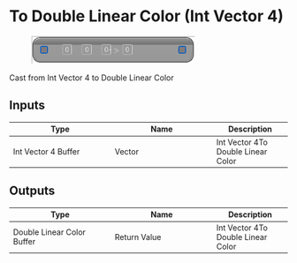 # To Double Linear Color (Int Vector 4)

<div align="left" data-full-width="false">

<figure><img src="To_Double_Linear_Color_(Int_Vector_4).png" alt=""><figcaption></figcaption></figure>

</div>

Cast from Int Vector 4 to Double Linear Color

## Inputs

<table>
<thead><tr><th width="170">Type</th><th width="170">Name</th><th>Description</th></tr></thead>
<tbody>
<tr><td>Int Vector 4 Buffer</td><td>Vector</td><td>Int Vector 4To Double Linear Color</td></tr>
</tbody>
</table>

## Outputs

<table>
<thead><tr><th width="170">Type</th><th width="170">Name</th><th>Description</th></tr></thead>
<tbody>
<tr><td>Double Linear Color Buffer</td><td>Return Value</td><td>Int Vector 4To Double Linear Color</td></tr>
</tbody>
</table>